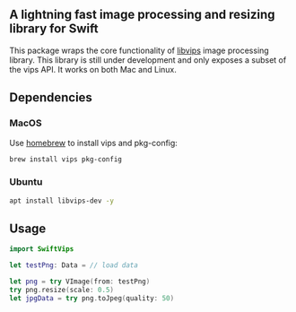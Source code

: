 ## A lightning fast image processing and resizing library for Swift

This package wraps the core functionality of [libvips](https://github.com/libvips/libvips) image processing library. This library is still under development and only exposes a subset of the vips API. It works on both Mac and Linux. 

## Dependencies

### MacOS

Use [homebrew](https://brew.sh/) to install vips and pkg-config:

```bash
brew install vips pkg-config
```

### Ubuntu

```bash
apt install libvips-dev -y 
```

## Usage

```swift
import SwiftVips

let testPng: Data = // load data

let png = try VImage(from: testPng)
try png.resize(scale: 0.5)
let jpgData = try png.toJpeg(quality: 50)

```